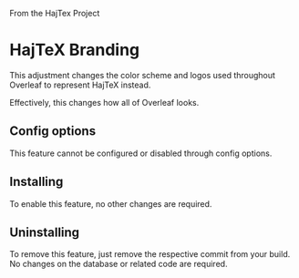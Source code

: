 From the HajTex Project 

# HajTeX Branding

This adjustment changes the color scheme and logos used throughout Overleaf to represent HajTeX instead.

Effectively, this changes how all of Overleaf looks.

## Config options

This feature cannot be configured or disabled through config options.

## Installing

To enable this feature, no other changes are required.

## Uninstalling

To remove this feature, just remove the respective commit from your build. No changes on the database or related code are required.

